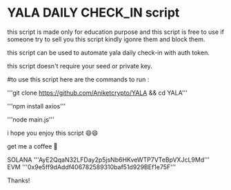 # YALA DAILY CHECK_IN script

this script is made only for education purpose and this script is free to use if someone try to sell you this script kindly igonre them and block them.

this script can be used to automate yala daily check-in with auth token.

this script doesn't require your seed or private key.

#to use this script here are the commands to run : 

'''git clone https://github.com/Aniketcrypto/YALA && cd YALA'''

'''npm install axios'''

'''node main.js'''

i hope you enjoy this script 😄😄

get me a coffee 🥰 

SOLANA '''AyE2QqaN32LFDay2p5jsNb6HKveWTP7VTeBpVXJcL9Md'''
EVM '''0x9e5ff9dAddf406782589310baf51d929BEf1e75F'''

Thanks!
